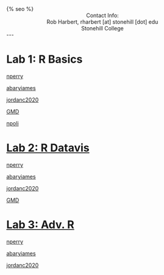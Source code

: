 ﻿<html>
  <head>
    {% seo %}
  </head>
</html>

<center>
Contact Info:<br>
Rob Harbert, 
rharbert [at] stonehill [dot] edu <br>
Stonehill College <br>
</center>
---
 
# Lab 1: R Basics
<a href='blogs/nperry/Lab1.html'> nperry

<a href='blogs/abaryiames/Lab1.html'> abaryiames

<a href='blogs/jordanc2020/lab1.html'> jordanc2020

<a href='blogs/GMD/rmarkdown2.html'> GMD

<a href='blogs/npoli/Lab1.html'> npoli

# Lab 2: R Datavis

<a href='blogs/nperry/Lab2.html'> nperry

<a href='blogs/abaryiames/Lab2.html'> abaryiames

<a href='blogs/jordanc2020/week3lab.html'> jordanc2020

<a href='blogs/GMD/rmarkdown3.html'> GMD

# Lab 3: Adv. R

<a href='blogs/nperry/Lab3.html'> nperry

<a href='blogs/abaryiames/Lab3.html'> abaryiames

<a href='blogs/jordanc2020/Lab_4.html'> jordanc2020


